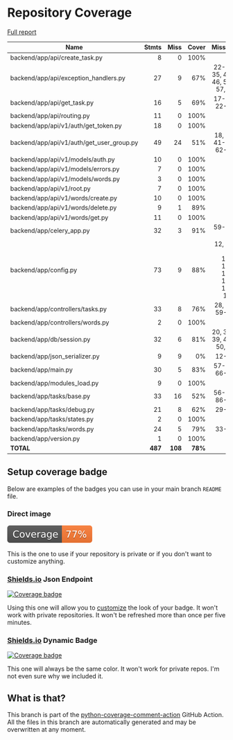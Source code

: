 # Repository Coverage

[Full report](https://htmlpreview.github.io/?https://github.com/andgineer/fastapi-celery/blob/python-coverage-comment-action-data/htmlcov/index.html)

| Name                                        |    Stmts |     Miss |   Cover |   Missing |
|-------------------------------------------- | -------: | -------: | ------: | --------: |
| backend/app/api/create\_task.py             |        8 |        0 |    100% |           |
| backend/app/api/exception\_handlers.py      |       27 |        9 |     67% |22-25, 35, 45-46, 56-57, 67 |
| backend/app/api/get\_task.py                |       16 |        5 |     69% |17-18, 22-24 |
| backend/app/api/routing.py                  |       11 |        0 |    100% |           |
| backend/app/api/v1/auth/get\_token.py       |       18 |        0 |    100% |           |
| backend/app/api/v1/auth/get\_user\_group.py |       49 |       24 |     51% |18, 35, 41-49, 62-91 |
| backend/app/api/v1/models/auth.py           |       10 |        0 |    100% |           |
| backend/app/api/v1/models/errors.py         |        7 |        0 |    100% |           |
| backend/app/api/v1/models/words.py          |        3 |        0 |    100% |           |
| backend/app/api/v1/root.py                  |        7 |        0 |    100% |           |
| backend/app/api/v1/words/create.py          |       10 |        0 |    100% |           |
| backend/app/api/v1/words/delete.py          |        9 |        1 |     89% |        24 |
| backend/app/api/v1/words/get.py             |       11 |        0 |    100% |           |
| backend/app/celery\_app.py                  |       32 |        3 |     91% | 59-60, 70 |
| backend/app/config.py                       |       73 |        9 |     88% |12, 53, 96, 100, 104, 108, 117, 121, 125 |
| backend/app/controllers/tasks.py            |       33 |        8 |     76% |28, 53, 59-64 |
| backend/app/controllers/words.py            |        2 |        0 |    100% |           |
| backend/app/db/session.py                   |       32 |        6 |     81% |20, 38-39, 49-50, 70 |
| backend/app/json\_serializer.py             |        9 |        9 |      0% |     12-30 |
| backend/app/main.py                         |       30 |        5 |     83% |57-59, 66-68 |
| backend/app/modules\_load.py                |        9 |        0 |    100% |           |
| backend/app/tasks/base.py                   |       33 |       16 |     52% |56-62, 86-94 |
| backend/app/tasks/debug.py                  |       21 |        8 |     62% |     29-42 |
| backend/app/tasks/states.py                 |        2 |        0 |    100% |           |
| backend/app/tasks/words.py                  |       24 |        5 |     79% |     33-37 |
| backend/app/version.py                      |        1 |        0 |    100% |           |
|                                   **TOTAL** |  **487** |  **108** | **78%** |           |


## Setup coverage badge

Below are examples of the badges you can use in your main branch `README` file.

### Direct image

[![Coverage badge](https://raw.githubusercontent.com/andgineer/fastapi-celery/python-coverage-comment-action-data/badge.svg)](https://htmlpreview.github.io/?https://github.com/andgineer/fastapi-celery/blob/python-coverage-comment-action-data/htmlcov/index.html)

This is the one to use if your repository is private or if you don't want to customize anything.

### [Shields.io](https://shields.io) Json Endpoint

[![Coverage badge](https://img.shields.io/endpoint?url=https://raw.githubusercontent.com/andgineer/fastapi-celery/python-coverage-comment-action-data/endpoint.json)](https://htmlpreview.github.io/?https://github.com/andgineer/fastapi-celery/blob/python-coverage-comment-action-data/htmlcov/index.html)

Using this one will allow you to [customize](https://shields.io/endpoint) the look of your badge.
It won't work with private repositories. It won't be refreshed more than once per five minutes.

### [Shields.io](https://shields.io) Dynamic Badge

[![Coverage badge](https://img.shields.io/badge/dynamic/json?color=brightgreen&label=coverage&query=%24.message&url=https%3A%2F%2Fraw.githubusercontent.com%2Fandgineer%2Ffastapi-celery%2Fpython-coverage-comment-action-data%2Fendpoint.json)](https://htmlpreview.github.io/?https://github.com/andgineer/fastapi-celery/blob/python-coverage-comment-action-data/htmlcov/index.html)

This one will always be the same color. It won't work for private repos. I'm not even sure why we included it.

## What is that?

This branch is part of the
[python-coverage-comment-action](https://github.com/marketplace/actions/python-coverage-comment)
GitHub Action. All the files in this branch are automatically generated and may be
overwritten at any moment.